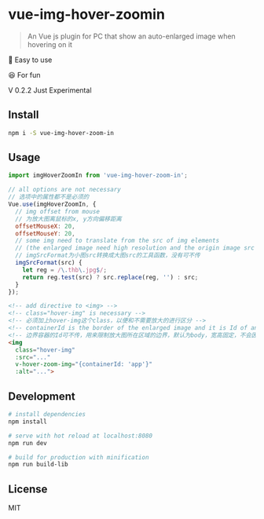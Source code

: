 

# vue-img-hover-zoomin

> An Vue js plugin for PC that show an auto-enlarged image when hovering on it

:dash: Easy to use

:satisfied: For fun

V 0.2.2 Just Experimental

## Install

```bash
npm i -S vue-img-hover-zoom-in
```

## Usage

```js
import imgHoverZoomIn from 'vue-img-hover-zoom-in';

// all options are not necessary
// 选项中的属性都不是必须的
Vue.use(imgHoverZoomIn, {
  // img offset from mouse
  // 为放大图离鼠标的x, y方向偏移距离
  offsetMouseX: 20,
  offsetMouseY: 20,
  // some img need to translate from the src of img elements
  // (the enlarged image need high resolution and the origin image src is low resolution)
  // imgSrcFormat为小图src转换成大图src的工具函数，没有可不传
  imgSrcFormat(src) {
    let reg = /\.thb\.jpg$/;
    return reg.test(src) ? src.replace(reg, '') : src;
  }
});
```

```html
<!-- add directive to <img> -->
<!-- class="hover-img" is necessary -->
<!-- 必须加上hover-img这个class，以便和不需要放大的进行区分 -->
<!-- containerId is the border of the enlarged image and it is Id of an element，be sure it has definite width and hegiht from begining(not replaceable element changes its size) -->
<!-- 边界容器的Id可不传，用来限制放大图所在区域的边界，默认为body，宽高固定，不会因为图片等可替换元素改变大小 -->
<img
  class="hover-img"
  :src="..."
  v-hover-zoom-img="{containerId: 'app'}"
  :alt="...">
```

## Development

```bash
# install dependencies
npm install

# serve with hot reload at localhost:8080
npm run dev

# build for production with minification
npm run build-lib
```

## License

MIT
